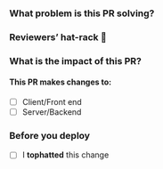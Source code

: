 ### What problem is this PR solving?

<!-- Briefly describe what you want to achieve here. If this PR is linked to an issue, add `Closes #xxx`, `Fixes #xxx`, or `Resolves #xxx` to close it automatically on merge (learn more at https://help.github.com/en/github/managing-your-work-on-github/linking-a-pull-request-to-an-issue) -->

### Reviewers’ hat-rack :tophat:

<!--
- Tophatting instructions
- What you want reviewers to concentrate on?
-->

### What is the impact of this PR?

<!--
- Explain the impact on the merchant or end user experience. E.g. Is additional training or explicit communication about this change required?
- If applicable outline any impact this change has on other Developers.
-->

#### This PR makes changes to:

- [ ] Client/Front end
- [ ] Server/Backend
<!-- [ ] Other (please specify) -->

### Before you deploy

- [ ] I **tophatted** this change
